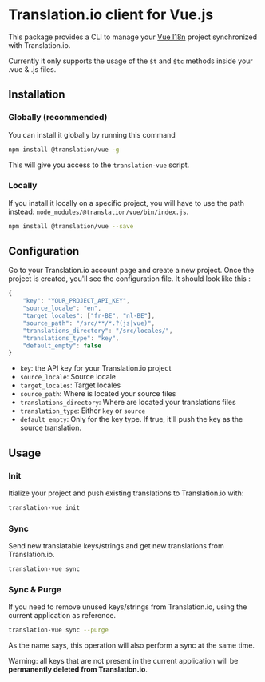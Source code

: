 # Translation.io client for Vue.js

This package provides a CLI to manage your [Vue I18n](https://github.com/kazupon/vue-i18n) project synchronized with Translation.io.

Currently it only supports the usage of the `$t` and `$tc` methods inside your .vue & .js files.

## Installation

### Globally (recommended)

You can install it globally by running this command

```bash
npm install @translation/vue -g
```

This will give you access to the `translation-vue` script.

### Locally

If you install it locally on a specific project, you will have to use the path instead: `node_modules/@translation/vue/bin/index.js`.

```bash
npm install @translation/vue --save
```

## Configuration

Go to your Translation.io account page and create a new project.
Once the project is created, you'll see the configuration file. It should look like this : 

```js
{
    "key": "YOUR_PROJECT_API_KEY",
    "source_locale": "en",
    "target_locales": ["fr-BE", "nl-BE"],
    "source_path": "/src/**/*.?(js|vue)",
    "translations_directory": "/src/locales/",
    "translations_type": "key",
    "default_empty": false
}

````

- `key`: the API key for your Translation.io project
- `source_locale`: Source locale
- `target_locales`: Target locales
- `source_path`: Where is located your source files
- `translations_directory`: Where are located your translations files
- `translation_type`: Either `key` or `source`
- `default_empty`: Only for the key type. If true, it'll push the key as the source translation.

## Usage

### Init

Itialize your project and push existing translations to Translation.io with:

```bash
translation-vue init
```

### Sync

Send new translatable keys/strings and get new translations from Translation.io.


```bash
translation-vue sync
```

### Sync & Purge

If you need to remove unused keys/strings from Translation.io, using the current application as reference.

```bash
translation-vue sync --purge
```

As the name says, this operation will also perform a sync at the same time.

Warning: all keys that are not present in the current application will be **permanently deleted from Translation.io**.

